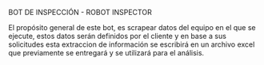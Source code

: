 BOT DE INSPECCIÓN - ROBOT INSPECTOR

El propósito general de este bot, es scrapear datos del equipo en el que se ejecute, estos datos serán definidos por el cliente y en base a sus solicitudes esta extraccion de información se escribirá en un archivo excel que previamente se entregará y se utilizará para el análisis.
